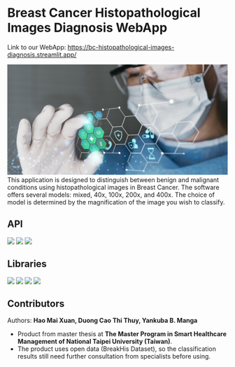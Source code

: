 # Breast Cancer Histopathological Images Diagnosis WebApp
Link to our WebApp: https://bc-histopathological-images-diagnosis.streamlit.app/

![Alt text](medical-banner-with-doctor-wearing-goggles.jpg)
This application is designed to distinguish between benign and malignant conditions using histopathological images in Breast Cancer. The software offers several models: mixed, 40x, 100x, 200x, and 400x. The choice of model is determined by the magnification of the image you wish to classify.

## API
<img src="https://upload.wikimedia.org/wikipedia/commons/thumb/2/21/Matlab_Logo.png/640px-Matlab_Logo.png" height="50"> <img src="https://banner2.cleanpng.com/20190623/yp/kisspng-python-computer-icons-programming-language-executa-1713885634631.webp" height="50"> <img src="https://upload.wikimedia.org/wikipedia/commons/d/d0/Google_Colaboratory_SVG_Logo.svg" height="50"> 

## Libraries
<img src="https://gcs.vn/wp-content/uploads/2024/03/tensorflow-la-gi-9-1030x659.webp" height="50"> <img src="https://upload.wikimedia.org/wikipedia/commons/thumb/3/31/NumPy_logo_2020.svg/1200px-NumPy_logo_2020.svg.png" height="50"> <img src="https://streamlit.io/images/brand/streamlit-logo-primary-colormark-darktext.png" height="50"> <img src="https://w7.pngwing.com/pngs/176/849/png-transparent-google-logo-drive-new-google-new-logos-icon-thumbnail.png" height="50">

## Contributors

Authors: **Hao Mai Xuan, Duong Cao Thi Thuy, Yankuba B. Manga**

* Product from master thesis at **The Master Program in Smart Healthcare Management of National Taipei University (Taiwan)**. 
* The product uses open data (BreakHis Dataset), so the classification results still need further consultation from specialists before using.

